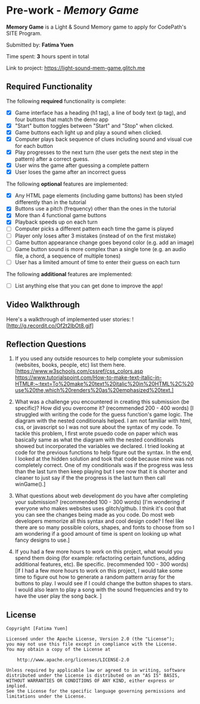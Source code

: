 # Pre-work - *Memory Game*

**Memory Game** is a Light & Sound Memory game to apply for CodePath's SITE Program. 

Submitted by: **Fatima Yuen**

Time spent: **3** hours spent in total

Link to project: https://light-sound-mem-game.glitch.me



## Required Functionality

The following **required** functionality is complete:

* [x] Game interface has a heading (h1 tag), a line of body text (p tag), and four buttons that match the demo app
* [x] "Start" button toggles between "Start" and "Stop" when clicked. 
* [x] Game buttons each light up and play a sound when clicked. 
* [x] Computer plays back sequence of clues including sound and visual cue for each button
* [x] Play progresses to the next turn (the user gets the next step in the pattern) after a correct guess. 
* [x] User wins the game after guessing a complete pattern
* [x] User loses the game after an incorrect guess

The following **optional** features are implemented:

* [x] Any HTML page elements (including game buttons) has been styled differently than in the tutorial
* [x] Buttons use a pitch (frequency) other than the ones in the tutorial
* [x] More than 4 functional game buttons
* [x] Playback speeds up on each turn
* [ ] Computer picks a different pattern each time the game is played
* [ ] Player only loses after 3 mistakes (instead of on the first mistake)
* [ ] Game button appearance change goes beyond color (e.g. add an image)
* [ ] Game button sound is more complex than a single tone (e.g. an audio file, a chord, a sequence of multiple tones)
* [ ] User has a limited amount of time to enter their guess on each turn

The following **additional** features are implemented:

- [ ] List anything else that you can get done to improve the app!

## Video Walkthrough

Here's a walkthrough of implemented user stories:
![http://g.recordit.co/Of2t2lbOt8.gif]


## Reflection Questions
1. If you used any outside resources to help complete your submission (websites, books, people, etc) list them here. 
[https://www.w3schools.com/cssref/css_colors.asp 
https://www.tutorialspoint.com/How-to-make-text-italic-in-HTML#:~:text=To%20make%20text%20italic%20in%20HTML%2C%20use%20the,which%20renders%20as%20emphasized%20text.]

2. What was a challenge you encountered in creating this submission (be specific)? How did you overcome it? (recommended 200 - 400 words) 
[I struggled with writing the code for the guess function's game logic. The diagram with the nested conditionals helped. I am not familiar with 
html, css, or javascript so I was not sure about the syntax of my code. To tackle this problem, I first wrote psuedo code on paper which was basically 
same as what the diagram with the nested conditionals showed but incorporated the variables we declared. I tried looking at code for the previous functions to help figure out the syntax. 
In the end, I looked at the hidden solution and took that code because mine was not completely correct. One of my conditionals was if the progress was less than the last turn then keep
playing but I see now that it is shorter and cleaner to just say if the the progress is the last turn then call winGame().]

3. What questions about web development do you have after completing your submission? (recommended 100 - 300 words) 
[I'm wondering if everyone who makes websites uses glitch/github. I think it's cool that you can see the changes being made as you code. Do most web developers memorize all this syntax and cool design code?
I feel like there are so many possible colors, shapes, and fonts to choose from so I am wondering if a good amount of time is spent on looking up what fancy designs to use.]

4. If you had a few more hours to work on this project, what would you spend them doing (for example: refactoring certain functions, adding additional features, etc). Be specific. (recommended 100 - 300 words) 
[If I had a few more hours to work on this project, I would take some time to figure out how to generate a random pattern array for the buttons to play. I would see if I could change the button shapes to stars.
I would also learn to play a song with the sound frequencies and try to have the user play the song back. ]



## License

    Copyright [Fatima Yuen]

    Licensed under the Apache License, Version 2.0 (the "License");
    you may not use this file except in compliance with the License.
    You may obtain a copy of the License at

        http://www.apache.org/licenses/LICENSE-2.0

    Unless required by applicable law or agreed to in writing, software
    distributed under the License is distributed on an "AS IS" BASIS,
    WITHOUT WARRANTIES OR CONDITIONS OF ANY KIND, either express or implied.
    See the License for the specific language governing permissions and
    limitations under the License.
